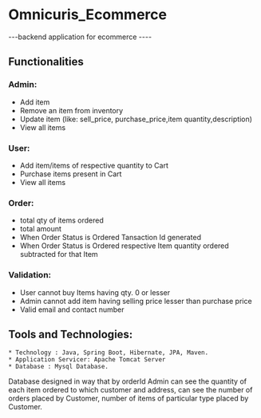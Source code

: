 # Omnicuris_Ecommerce
 ---backend application for ecommerce ----
 ## Functionalities
 ### Admin:
 * Add item 
 * Remove an item from inventory
 * Update item (like: sell_price, purchase_price,item quantity,description)
 * View all items
 
 ### User:
 * Add item/items of respective quantity to Cart
 * Purchase items present in Cart
 * View all items
 
  ### Order:
 * total qty of items ordered 
 * total amount
 * When Order Status is Ordered Tansaction Id generated
 * When Order Status is Ordered respective Item quantity ordered subtracted for that Item 
 
 
 ### Validation:
 * User cannot buy Items having qty. 0 or lesser
 * Admin cannot add item having selling price lesser than purchase price
 * Valid email and contact number
 
 
 ## Tools and Technologies:

    * Technology : Java, Spring Boot, Hibernate, JPA, Maven.
    * Application Servicer: Apache Tomcat Server
    * Database : Mysql Database.
    
 Database designed in way that by orderId Admin can see the quantity of each item ordered to which customer and address,
 can see the number of orders placed by Customer, number of items of particular type placed by Customer.     

 
 
      
 
